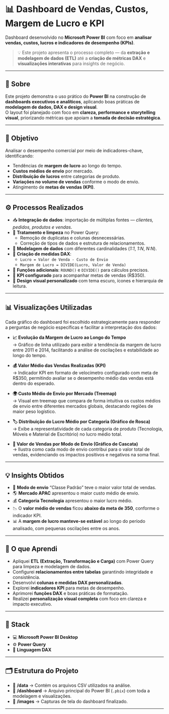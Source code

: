 # 📊 Dashboard de Vendas, Custos, Margem de Lucro e KPI  

Dashboard desenvolvido no **Microsoft Power BI** com foco em **analisar vendas, custos, lucros e indicadores de desempenho (KPIs)**.  

> 💡 Este projeto apresenta o processo completo — da **extração e modelagem de dados (ETL)** até a **criação de métricas DAX** e **visualizações interativas** para insights de negócio.

---

## 📢 Sobre  

Este projeto demonstra o uso prático do **Power BI** na construção de **dashboards executivos e analíticos**, aplicando boas práticas de **modelagem de dados, DAX e design visual**.  
O layout foi planejado com foco em **clareza, performance e storytelling visual**, priorizando métricas que apoiam a **tomada de decisão estratégica**.

---

## 🎯 Objetivo  

Analisar o desempenho comercial por meio de indicadores-chave, identificando:  
- Tendências de **margem de lucro** ao longo do tempo.  
- **Custos médios de envio** por mercado.  
- **Distribuição de lucros** entre categorias de produto.  
- **Variações no volume de vendas** conforme o modo de envio.  
- Atingimento de **metas de vendas (KPI)**.  

---

## ⚙️ Processos Realizados  

* 📥 **Integração de dados**: importação de múltiplas fontes — *clientes, pedidos, produtos e vendas*.  
* 🧹 **Tratamento e limpeza** no Power Query:  
  - Remoção de duplicatas e colunas desnecessárias.  
  - Correção de tipos de dados e estrutura de relacionamentos.  
* 🧩 **Modelagem de dados** com diferentes cardinalidades (*1:1*, *1:N*, *N:N*).  
* 🧮 **Criação de medidas DAX**:  
  - `Lucro = Valor de Venda - Custo de Envio`  
  - `Margem de Lucro = DIVIDE(Lucro, Valor de Venda)`  
* 🧠 **Funções adicionais**: `ROUND()` e `DIVIDE()` para cálculos precisos.  
* 🎯 **KPI configurado** para acompanhar metas de vendas (R$350).  
* 🎨 **Design visual personalizado** com tema escuro, ícones e hierarquia de leitura.  

---

## 📊 Visualizações Utilizadas  

Cada gráfico do dashboard foi escolhido estrategicamente para responder a perguntas de negócio específicas e facilitar a interpretação dos dados:

- **📈 Evolução da Margem de Lucro ao Longo do Tempo**  
  → Gráfico de linha utilizado para exibir a tendência da margem de lucro entre 2011 e 2014, facilitando a análise de oscilações e estabilidade ao longo do tempo.  

- **💰 Valor Médio das Vendas Realizadas (KPI)**  
  → Indicador KPI em formato de velocímetro configurado com meta de R$350, permitindo avaliar se o desempenho médio das vendas está dentro do esperado.  

- **🌍 Custo Médio de Envio por Mercado (Treemap)**  
  → Visual em treemap que compara de forma intuitiva os custos médios de envio entre diferentes mercados globais, destacando regiões de maior peso logístico.  

- **🏷️ Distribuição do Lucro Médio por Categoria (Gráfico de Rosca)**  
  → Exibe a representatividade de cada categoria de produto (Tecnologia, Móveis e Material de Escritório) no lucro médio total.  

- **🚚 Valor de Vendas por Modo de Envio (Gráfico de Cascata)**  
  → Ilustra como cada modo de envio contribui para o valor total de vendas, evidenciando os impactos positivos e negativos na soma final.  

---

## 💡 Insights Obtidos  

- 🚚 **Modo de envio** “Classe Padrão” teve o maior valor total de vendas.  
- 🌎 **Mercado APAC** apresentou o maior custo médio de envio.  
- 💰 **Categoria Tecnologia** apresentou o maior lucro médio.  
- 📉 O **valor médio de vendas** ficou **abaixo da meta de 350**, conforme o indicador KPI.  
- 📊 A **margem de lucro manteve-se estável** ao longo do período analisado, com pequenas oscilações entre os anos.  

---

## 🧠 O que Aprendi  

- Apliquei **ETL (Extração, Transformação e Carga)** com Power Query para limpeza e modelagem de dados.  
- Configurei **relacionamentos entre tabelas** garantindo integridade e consistência.  
- Desenvolvi **colunas e medidas DAX personalizadas**.  
- Explorei **indicadores KPI** para metas de desempenho.  
- Aprimorei **funções DAX** e boas práticas de formatação.  
- Realizei **personalização visual completa** com foco em clareza e impacto executivo.  

---

## 🧰 Stack  

* 💻 **Microsoft Power BI Desktop**  
* ⚙️ **Power Query**  
* 🧮 **Linguagem DAX**  

---

## 🗂️ Estrutura do Projeto  

- 📁 **/data** → Contém os arquivos CSV utilizados na análise.  
- 📁 **/dashboard** → Arquivo principal do Power BI (`.pbix`) com toda a modelagem e visualizações.  
- 📁 **/images** → Capturas de tela do dashboard finalizado.  

---
